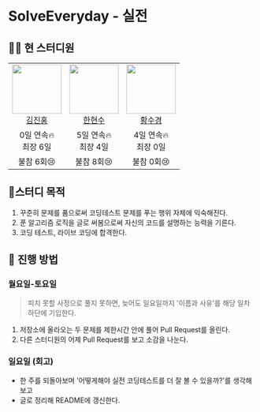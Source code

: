 # SolveEveryday - 실전

## 🧑‍💻 현 스터디원

<table>
  <!-- 프로필 -->
  <tr>
    <td align="center">
      <a href="https://github.com/deepredk">
        <img src="https://avatars.githubusercontent.com/u/33937365?v=4" width="100px;" />
        <br />
        김진홍
      </a>
    </td>
    <td align="center">
      <a href="https://github.com/HanHyunsoo">
        <img src="https://avatars.githubusercontent.com/u/37373826?v=4" width="100px;" />
        <br />
        한현수
      </a>
    </td>
    <td align="center">
      <a href="https://github.com/sukyeongh">
        <img src="https://avatars.githubusercontent.com/u/50071076?v=4" width="100px;" />
        <br />
        황수경
      </a>
    </td>
  </tr>
  <!-- 연속일수 -->
  <tr>
    <td align="center">
      0일 연속🔥</br>
      최장 6일
    </td>
    <td align="center">
      5일 연속🔥</br>
      최장 4일
    </td>
    <td align="center">
      4일 연속🔥</br>
      최장 0일
    </td>
  </tr>
  <!-- 불참횟수 -->
  <tr>
    <td align="center">불참 6회😢</td>
    <td align="center">불참 8회😢</td>
    <td align="center">불참 0회😢</td>
  </tr>
</table>

## 🚩스터디 목적

1. 꾸준히 문제를 품으로써 코딩테스트 문제를 푸는 행위 자체에 익숙해진다.
2. 푼 알고리즘 로직을 글로 써봄으로써 자신의 코드를 설명하는 능력을 기른다.
3. 코딩 테스트, 라이브 코딩에 합격한다.

## 📖 진행 방법

### 월요일-토요일

> 피치 못할 사정으로 풀지 못하면, 늦어도 일요일까지 '이름과 사유'를 해당 일차 하단에 기입한다.

1. 저장소에 올라오는 두 문제를 제한시간 안에 풀어 Pull Request를 올린다.
2. 다른 스터디원의 어제 Pull Request를 보고 소감을 나눈다.

### 일요일 (회고)

- 한 주를 되돌아보며 '어떻게해야 실전 코딩테스트를 더 잘 볼 수 있을까?'를 생각해보고
- 글로 정리해 README에 갱신한다.
